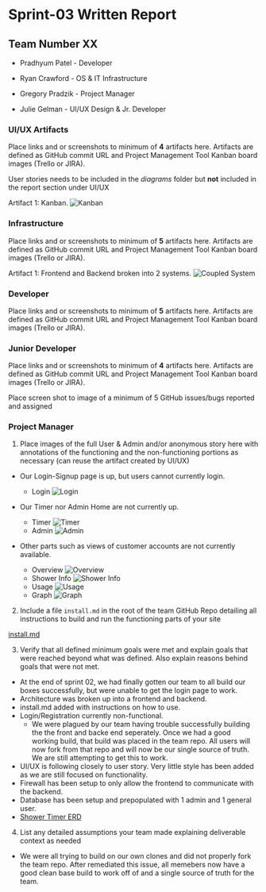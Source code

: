 # Sprint-03 Written Report

## Team Number XX


* Pradhyum Patel - Developer 

* Ryan Crawford - OS & IT Infrastructure 

* Gregory Pradzik - Project Manager

* Julie Gelman - UI/UX Design & Jr. Developer



### UI/UX Artifacts

Place links and or screenshots to minimum of **4** artifacts here. Artifacts are defined as GitHub commit URL and Project Management Tool Kanban board images (Trello or JIRA).

User stories needs to be included in the *diagrams* folder but **not** included in the report section under UI/UX

Artifact 1: Kanban.
![Kanban](images/kanban-ui.PNG "Frontend and Backend")


### Infrastructure

Place links and or screenshots to minimum of **5** artifacts here. Artifacts are defined as GitHub commit URL and Project Management Tool Kanban board images (Trello or JIRA).


Artifact 1: Frontend and Backend broken into 2 systems.
![Coupled System](images/divided-vagrant.PNG "Frontend and Backend")

### Developer

Place links and or screenshots to minimum of **5** artifacts here. Artifacts are defined as GitHub commit URL and Project Management Tool Kanban board images (Trello or JIRA).

### Junior Developer

Place links and or screenshots to minimum of **4** artifacts here.  Artifacts are defined as GitHub commit URL and Project Management Tool Kanban board images (Trello or JIRA).

Place screen shot to image of a minimum of 5 GitHub issues/bugs reported and assigned

### Project Manager

1. Place images of the full User & Admin and/or anonymous story here with annotations of the functioning and the non-functioning portions as necessary (can reuse the artifact created by UI/UX)

* Our Login-Signup page is up, but users cannot currently login.
  * Login
![Login](images/images/createAccount.png "Login")

* Our Timer nor Admin Home are not currently up.
  * Timer
![Timer](images/images/guestTimer.png "Timer")
  * Admin
![Admin](images/images/adminHome.png "Admin")


* Other parts such as views of customer accounts are not currently available.
  * Overview 
![Overview](images/images/myAccountOverview.png "Overview")
  * Shower Info
![Shower Info](images/images/myAccountShowerInfo.png "Shower Info")
  * Usage
![Usage](images/images/myAccountUsage.png "Usage")
  * Graph
![Graph](images/images/myAccountUsageGraph.png "Graph")


2. Include a file  ```install.md``` in the root of the team GitHub Repo detailing all instructions to build and run the functioning parts of your site

[install.md](https://github.com/illinoistech-itm/2021-team01t/blob/main/sprint-03/install.md)


3. Verify that all defined minimum goals were met and explain goals that were reached beyond what was defined.  Also explain reasons behind goals that were not met.

* At the end of sprint 02, we had finally gotten our team to all build our boxes successfully, but were unable to get the login page to work.  
* Architecture was broken up into a frontend and backend.
* install.md added with instructions on how to use.
* Login/Registration currently non-functional.
  * We were plagued by our team having trouble successfully building the the front and backe end seperately. Once we had a good working build, that build was placed in the team repo.  All users will now fork from that repo and will now be our single source of truth.  We are still attempting to get this to work. 
* UI/UX is following closely to user story.  Very little style has been added as we are still focused on functionality.  
* Firewall has been setup to only allow the frontend to communicate with the backend.
* Database has been setup and prepopulated with 1 admin and 1 general user. 
* [Shower Timer ERD](https://lucid.app/lucidchart/invitations/accept/4fe05fa7-d71d-42b2-af80-c3fc74869145?viewport_loc=403%2C-144%2C930%2C1020%2C0_0)

4. List any detailed assumptions your team made explaining deliverable context as needed
* We were all trying to build on our own clones and did not properly fork the team repo.  After remediated this issue, all memebers now have a good clean base build to work off of and a single source of truth for the team.  

